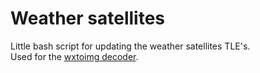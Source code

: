# Weather satellites
Little bash script for updating the weather satellites TLE's.  
Used for the [wxtoimg decoder](https://wxtoimgrestored.xyz/).  
